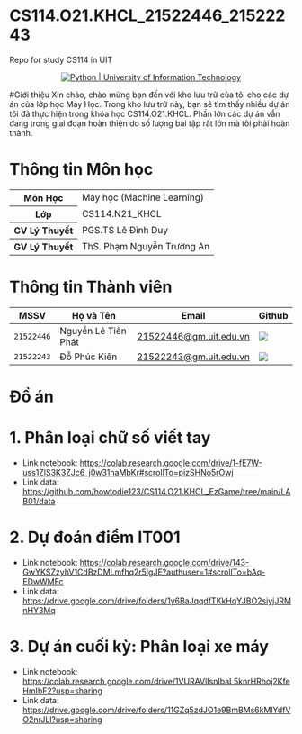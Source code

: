 # CS114.O21.KHCL_21522446_21522243
Repo for study CS114 in UIT

<!-- Create: 2021/09/09 12:12:12 -->
<!-- Author: nhalq       (Aonyx) -->
<!--         cavangcoder (Luân ) -->
<!--         19520307    (Trí  ) -->
<!-- UIT Banner -->
<div align="center">
  <a href="https://www.uit.edu.vn/" title="Trường Đại học Công nghệ Thông tin" target="_blank">
    <img src="https://raw.githubusercontent.com/howtodie123/howtodie123/readme.io/python_pic.png" alt="Python | University of Information Technology">
  </a>
</div>

#Giới thiệu
Xin chào, chào mừng bạn đến với kho lưu trữ của tôi cho các dự án của lớp học Máy Học. Trong kho lưu trữ này, bạn sẽ tìm thấy nhiều dự án tôi đã thực hiện trong khóa học CS114.O21.KHCL. Phần lớn các dự án vẫn đang trong giai đoạn hoàn thiện do số lượng bài tập rất lớn mà tôi phải hoàn thành.

# Thông tin Môn học
<table>
  <tr><th>Môn Học     </th><td>Máy học (Machine Learning)</td></tr>
  <tr><th>Lớp         </th><td>CS114.N21_KHCL            </td></tr>
  <tr><th>GV Lý Thuyết</th><td>PGS.TS Lê Đình Duy        </td></tr>
  <tr><th>GV Lý Thuyết</th><td>ThS. Phạm Nguyễn Trường An</td></tr>
</table>

# Thông tin Thành viên
| MSSV       | Họ và Tên       | Email                  | Github                                                                                                                      |
| ---------- | --------------- | ---------------------- | --------------------------------------------------------------------------------------------------------------------------- |
| `21522446` | Nguyễn Lê Tiến Phát    | 21522446@gm.uit.edu.vn | [![](https://img.shields.io/badge/howtodie123-%2324292f.svg?style=flat-square&logo=github      )](https://github.com/howtodie123) |
| `21522243` | Đỗ Phúc Kiên           | 21522243@gm.uit.edu.vn|  [![](https://img.shields.io/badge/dpkien2809-%2324292f.svg?style=flat-square&logo=github      )](https://github.com/dpkien2809) |
<!-- Template design by Howtodie  -->

# Đồ án
# 1. Phân loại chữ số viết tay

- Link notebook: https://colab.research.google.com/drive/1-fE7W-uss1ZlS3K3ZJc6_j0w31naMbKr#scrollTo=pizSHNo5rOwj
- Link data: https://github.com/howtodie123/CS114.O21.KHCL_EzGame/tree/main/LAB01/data

# 2. Dự đoán điểm IT001

- Link notebook: https://colab.research.google.com/drive/143-GwYKSZzyhV1CdBzDMLmfhq2r5IgJE?authuser=1#scrollTo=bAq-EDwWMFc
- Link data: https://drive.google.com/drive/folders/1y6BaJqqdfTKkHqYJBO2siyjJRMnHY3Mq

# 3. Dự án cuối kỳ: Phân loại xe máy

- Link notebook: https://colab.research.google.com/drive/1VURAVlIsnIbaL5knrHRhoj2KfeHmIbF2?usp=sharing
- Link data: https://drive.google.com/drive/folders/11GZq5zdJO1e9BmBMs6kMlYdfVO2nrJLl?usp=sharing



